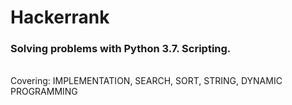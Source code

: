 # Hackerrank
<h3> Solving problems with Python 3.7. Scripting. </h3>
<br /> Covering: IMPLEMENTATION, SEARCH, SORT, STRING, DYNAMIC PROGRAMMING
